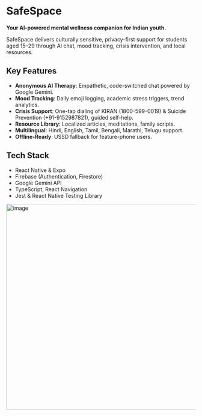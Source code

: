 # SafeSpace

**Your AI-powered mental wellness companion for Indian youth.**

SafeSpace delivers culturally sensitive, privacy-first support for students aged 15–29 through AI chat, mood tracking, crisis intervention, and local resources.

## Key Features
- **Anonymous AI Therapy**: Empathetic, code-switched chat powered by Google Gemini.
- **Mood Tracking**: Daily emoji logging, academic stress triggers, trend analytics.
- **Crisis Support**: One-tap dialing of KIRAN (1800-599-0019) & Suicide Prevention (+91-9152987821), guided self-help.
- **Resource Library**: Localized articles, meditations, family scripts.
- **Multilingual**: Hindi, English, Tamil, Bengali, Marathi, Telugu support.
- **Offline-Ready**: USSD fallback for feature-phone users.

## Tech Stack
- React Native & Expo
- Firebase (Authentication, Firestore)
- Google Gemini API
- TypeScript, React Navigation
- Jest & React Native Testing Library

<img width="1319" height="547" alt="image" src="https://github.com/user-attachments/assets/74a64ae9-e965-4adb-9e93-a3e21d4f834c" />






